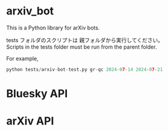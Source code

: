 # arxiv_bot

This is a Python library for arXiv bots.

tests フォルダのスクリプトは 親フォルダから実行してください。  
Scripts in the tests folder must be run from the parent folder.

For example, 
```python
python tests/arxiv-bot-test.py gr-qc 2024-07-14 2024-07-21
```

# Bluesky API

# arXiv API

